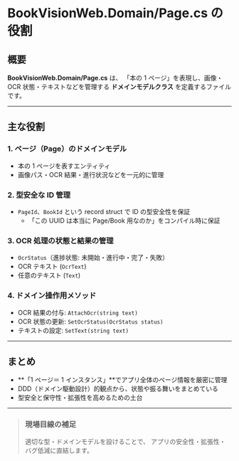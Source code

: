 # BookVisionWeb.Domain/Page.cs の役割

## 概要

**BookVisionWeb.Domain/Page.cs** は、
「本の 1 ページ」を表現し、画像・OCR 状態・テキストなどを管理する **ドメインモデルクラス** を定義するファイルです。

---

## 主な役割

### 1. ページ（Page）のドメインモデル

- 本の 1 ページを表すエンティティ
- 画像パス・OCR 結果・進行状況などを一元的に管理

### 2. 型安全な ID 管理

- `PageId`、`BookId` という record struct で ID の型安全性を保証
  - 「この UUID は本当に Page/Book 用なのか」をコンパイル時に保証

### 3. OCR 処理の状態と結果の管理

- `OcrStatus`（進捗状態: 未開始・進行中・完了・失敗）
- OCR テキスト (`OcrText`)
- 任意のテキスト (`Text`)

### 4. ドメイン操作用メソッド

- OCR 結果の付与: `AttachOcr(string text)`
- OCR 状態の更新: `SetOcrStatus(OcrStatus status)`
- テキストの設定: `SetText(string text)`

---

## まとめ

- **「1 ページ＝ 1 インスタンス」**でアプリ全体のページ情報を厳密に管理
- DDD（ドメイン駆動設計）的観点から、状態や振る舞いをまとめている
- 型安全と保守性・拡張性を高めるための土台

---

> ### 現場目線の補足
>
> 適切な型・ドメインモデルを設けることで、
> アプリの安全性・拡張性・バグ低減に直結します。
